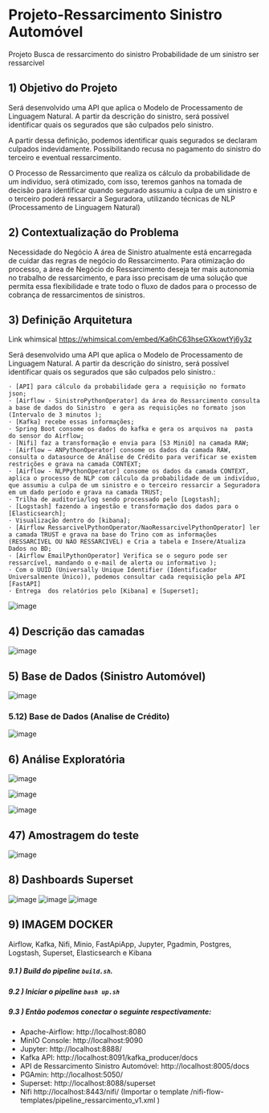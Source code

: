 # Projeto-Ressarcimento Sinistro Automóvel

 Projeto Busca de ressarcimento do sinistro
Probabilidade de um sinistro ser ressarcível

## 1) Objetivo do Projeto

  Será desenvolvido uma API que aplica o Modelo de Processamento de Linguagem Natural. A partir da descrição do sinistro, será possível identificar quais os  segurados que são culpados pelo sinistro.

  A partir dessa definição, podemos identificar quais segurados se declaram culpados indevidamente. Possibilitando recusa no pagamento do sinistro do terceiro e eventual ressarcimento.

  O Processo de Ressarcimento  que realiza os cálculo da probabilidade de um indivíduo, será otimizado, com isso, teremos  ganhos na tomada de decisão para identificar quando segurado assumiu a culpa de um sinistro e o terceiro poderá ressarcir a Seguradora, utilizando técnicas de NLP (Processamento de Linguagem Natural) 

## 2) Contextualização do Problema
 
  Necessidade do Negócio 
  A área de Sinistro atualmente está encarregada de cuidar das regras de negócio do Ressarcimento. Para otimização do processo, a área de Negócio do Ressarcimento deseja ter mais autonomia no  trabalho de ressarcimento, e para isso precisam de uma solução que permita essa flexibilidade e trate todo o fluxo de dados para o processo de cobrança de ressarcimentos de sinistros.
## 3) Definição Arquitetura

  <p> Link whimsical <a href="https://whimsical.com/embed/Ka6hC63hseGXkowtYj6y3z">https://whimsical.com/embed/Ka6hC63hseGXkowtYj6y3z</a></p>


  <p>Será desenvolvido uma API que aplica o Modelo de Processamento de Linguagem Natural. A partir da descrição do sinistro, será possível identificar quais os  segurados que são culpados pelo sinistro.:</p>

    · [API] para cálculo da probabilidade gera a requisição no formato json;
    · [Airflow - SinistroPythonOperator] da área do Ressarcimento consulta a base de dados do Sinistro  e gera as requisições no formato json (Intervalo de 3 minutos );
    · [Kafka] recebe essas informações;
    · Spring Boot consome os dados do kafka e gera os arquivos na  pasta do sensor do Airflow; 
    · [Nifi] faz a transformação e envia para [S3 MiniO] na camada RAW;
    · [Airflow – ANPythonOperator] consome os dados da camada RAW, consulta o datasource de Análise de Crédito para verificar se existem restrições e grava na camada CONTEXT; 
    · [Airflow - NLPPythonOperator] consome os dados da camada CONTEXT, aplica o processo de NLP com cálculo da probabilidade de um indivíduo, que assumiu a culpa de um sinistro e o terceiro ressarcir a Seguradora em um dado período e grava na camada TRUST; 
    · Trilha de auditoria/log sendo processado pelo [Logstash];
    · [Logstash] fazendo a ingestão e transformação dos dados para o [Elasticsearch];
    · Visualização dentro do [kibana];
    · [Airflow RessarcivelPythonOperator/NaoRessarcivelPythonOperator] ler a camada TRUST e grava na base do Trino com as informações (RESSARCIVEL OU NAO RESSARCIVEL) e Cria a tabela e Insere/Atualiza Dados no BD;
    · [Airflow EmailPythonOperator] Verifica se o seguro pode ser ressarcível, mandando o e-mail de alerta ou informativo );
    · Com o UUID (Universally Unique Identifier (Identificador Universalmente Único)), podemos consultar cada requisição pela API [FastAPI]
    · Entrega  dos relatórios pelo [Kibana] e [Superset];
       
![image](src/assets/to_readme/DESENHO_SOLUCAO.png)

 ## 4) Descrição das camadas
![image](src/assets/to_readme/DESCRICAO_CAMADAS.png)

 ## 5) Base de Dados (Sinistro Automóvel)
![image](src/assets/to_readme/BASE_DADOS_SNISTRO.png)

 ### 5.12) Base de Dados (Analise de Crédito)

![image](src/assets/to_readme/BASE_DADOS_ANALISE_CREDITO.png)

 ## 6) Análise Exploratória
![image](src/assets/to_readme/ANALISE_EXPLORATORIA_GRAU.png)

![image](src/assets/to_readme/ANALISE_EXPLORATORIA_GRAU_SITUACAO_SINISTRO.png)

![image](src/assets/to_readme/ANALISE_EXPLORATORIA_GRAU_SITUACAO_SINISTRO_CATEGORIA.png)

## 47) Amostragem do teste

![image](src/assets/to_readme/AMOSTRAGEM_TESTE.png)

 ## 8) Dashboards Superset

![image](src/assets/to_readme/GRAFICO_TABELA.png)
![image](src/assets/to_readme/FUNNEL_CHAT.png)
![image](src/assets/to_readme/SERIE_TEMPORAL.png)

## 9) IMAGEM DOCKER 

Airflow,
Kafka,
Nifi,
Minio,
FastApiApp,
Jupyter,
Pgadmin,
Postgres,
Logstash,
Superset,
Elasticsearch e 
Kibana

 ##### 9.1 ) Build do pipeline  `build.sh`.

 ##### 9.2 ) Iniciar o pipeline `bash up.sh`

  ##### 9.3 ) Então podemos conectar o seguinte respectivamente:
- Apache-Airflow: http://localhost:8080
- MinIO Console: http://localhost:9090
- Jupyter: http://localhost:8888/
- Kafka API: http://localhost:8091/kafka_producer/docs
- API de Ressarcimento Sinistro Automóvel: http://localhost:8005/docs
- PGAmin: http://localhost:5050/
- Superset: http://localhost:8088/superset
- Nifi http://localhost:8443/nifi/ (Importar o template /nifi-flow-templates/pipeline_ressarcimento_v1.xml )